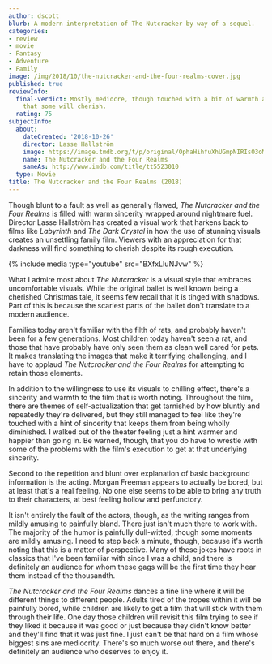 ```yaml
---
author: dscott
blurb: A modern interpretation of The Nutcracker by way of a sequel.
categories:
- review
- movie
- Fantasy
- Adventure
- Family
image: /img/2018/10/the-nutcracker-and-the-four-realms-cover.jpg
published: true
reviewInfo:
  final-verdict: Mostly mediocre, though touched with a bit of warmth and weirdness
    that some will cherish.
  rating: 75
subjectInfo:
  about:
    dateCreated: '2018-10-26'
    director: Lasse Hallström
    image: https://image.tmdb.org/t/p/original/OphaHihfuXhUGmpNIRIsO3oMgm.jpg
    name: The Nutcracker and the Four Realms
    sameAs: http://www.imdb.com/title/tt5523010
  type: Movie
title: The Nutcracker and the Four Realms (2018)
---
```


Though blunt to a fault as well as generally flawed, *The Nutcracker and the Four Realms* is filled with warm sincerity wrapped around nightmare fuel. Director Lasse Hallström has created a visual work that harkens back to films like *Labyrinth* and *The Dark Crystal* in how the use of stunning visuals creates an unsettling family film. Viewers with an appreciation for that darkness will find something to cherish despite its rough execution.

{% include media type="youtube" src="BXfxLIuNJvw" %}

What I admire most about *The Nutcracker* is a visual style that embraces uncomfortable visuals. While the original ballet is well known being a cherished Christmas tale, it seems few recall that it is tinged with shadows. Part of this is because the scariest parts of the ballet don't translate to a modern audience. 

Families today aren't familiar with the filth of rats, and probably haven't been for a few generations. Most children today haven't seen a rat, and those that have probably have only seen them as clean well cared for pets. It makes translating the images that make it terrifying challenging, and I have to applaud *The Nutcracker and the Four Realms* for attempting to retain those elements. 

In addition to the willingness to use its visuals to chilling effect, there's a sincerity and warmth to the film that is worth noting. Throughout the film, there are themes of self-actualization that get tarnished by how bluntly and repeatedly they're delivered, but they still managed to feel like they're touched with a hint of sincerity that keeps them from being wholly diminished. I walked out of the theater feeling just a hint warmer and happier than going in. Be warned, though, that you do have to wrestle with some of the problems with the film's execution to get at that underlying sincerity. 

Second to the repetition and blunt over explanation of basic background information is the acting. Morgan Freeman appears to actually be bored, but at least that's a real feeling. No one else seems to be able to bring any truth to their characters, at best feeling hollow and perfunctory. 

It isn't entirely the fault of the actors, though, as the writing ranges from mildly amusing to painfully bland. There just isn't much there to work with. The majority of the humor is painfully dull-witted, though some moments are mildly amusing. I need to step back a minute, though, because it's worth noting that this is a matter of perspective. Many of these jokes have roots in classics that I've been familiar with since I was a child, and there is definitely an audience for whom these gags will be the first time they hear them instead of the thousandth. 

*The Nutcracker and the Four Realms* dances a fine line where it will be different things to different people. Adults tired of the tropes within it will be painfully bored, while children are likely to get a film that will stick with them through their life. One day those children will revisit this film trying to see if they liked it because it was good or just because they didn't know better and they'll find that it was just fine. I just can't be that hard on a film whose biggest sins are mediocrity. There's so much worse out there, and there's definitely an audience who deserves to enjoy it.